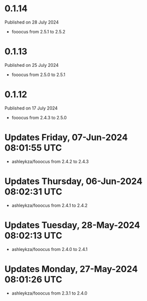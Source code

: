 # 0.1.14

Published on 28 July 2024

- fooocus from 2.5.1 to 2.5.2

# 0.1.13

Published on 25 July 2024

- fooocus from 2.5.0 to 2.5.1

# 0.1.12

Published on 17 July 2024

- fooocus from 2.4.3 to 2.5.0

# Updates Friday, 07-Jun-2024 08:01:55 UTC
- ashleykza/fooocus from 2.4.2 to 2.4.3

# Updates Thursday, 06-Jun-2024 08:02:31 UTC
- ashleykza/fooocus from 2.4.1 to 2.4.2

# Updates Tuesday, 28-May-2024 08:02:13 UTC
- ashleykza/fooocus from 2.4.0 to 2.4.1

# Updates Monday, 27-May-2024 08:01:26 UTC
- ashleykza/fooocus from 2.3.1 to 2.4.0

